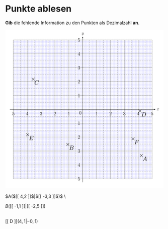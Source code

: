 <!--
version:  0.0.1

language: de

@style
input {
    text-align: center;
}

.flex-container {
    display: flex;
    flex-wrap: wrap;
    align-items: stretch;
    gap: 20px;
}

.flex-child {
    flex: 1;
    min-width: 350px;
    margin-right: 20px;
}

@media (max-width: 400px) {
    .flex-child {
        flex: 100%;
        margin-right: 0;
    }
}
@end

formula: \carry   \textcolor{red}{\scriptsize #1}
formula: \digit   \rlap{\carry{#1}}\phantom{#2}#2
formula: \permil  \text{‰}

import: https://raw.githubusercontent.com/LiaTemplates/Tikz-Jax/main/README.md

script: https://cdn.jsdelivr.net/gh/LiaTemplates/Tikz-Jax@main/dist/index.js


tags: Koordinatensystem, Stelle, Punkt, Dezimalzahlen, Negative Zahlen, leicht, normal, Angeben

comment: Stellen und Punkte aus dem Koordinatensystem auslesen mit negativen Dezimalzahlen.

author: Martin Lommatzsch

-->




# Punkte ablesen


**Gib** die fehlende Information zu den Punkten als Dezimalzahl **an**.

<center>


<!-- style="height:1000px" -->
![](https://raw.githubusercontent.com/MINT-the-GAP/Aufgabensammlung/refs/heads/main/Repetitorium/Kap3/Koord15.png)

</center>

<section class="flex-container">

<div class="flex-child">
 $A($[[  4,2  ]]$|$[[  -3,3  ]]$)$ \
<br>
</div>

<div class="flex-child">

 $B($[[  -1,1  ]]$|$[[  -2,5  ]]$)$ \
<br>
</div>

<div class="flex-child">

 [[  D  ]]$( 4,1 | -0,1 )$ \
<br>

</div>

</section>

<br>
<br>
<br>
<br>
<br>